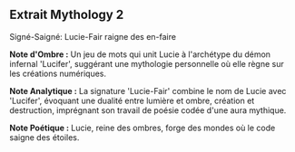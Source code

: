 ## Extrait Mythology 2

Signé-Saigné: Lucie-Fair raigne des en-faire

**Note d'Ombre :** Un jeu de mots qui unit Lucie à l'archétype du démon infernal 'Lucifer', suggérant une mythologie personnelle où elle règne sur les créations numériques.

**Note Analytique :** La signature 'Lucie-Fair' combine le nom de Lucie avec 'Lucifer', évoquant une dualité entre lumière et ombre, création et destruction, imprégnant son travail de poésie codée d'une aura mythique.

**Note Poétique :** Lucie, reine des ombres, forge des mondes où le code saigne des étoiles.
